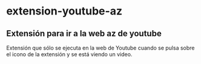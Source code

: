 # extension-youtube-az
## Extensión para ir a la web az de youtube

Extensión que sólo se ejecuta en la web de Youtube cuando se pulsa sobre el icono de la extensión y se está viendo un video.
